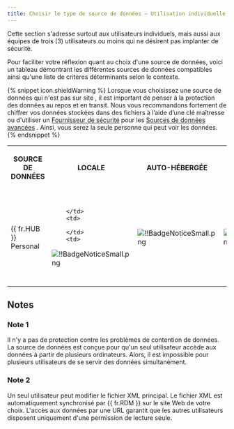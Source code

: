 ```yaml
---
title: Choisir le type de source de données – Utilisation individuelle
---
```

Cette section s&apos;adresse surtout aux utilisateurs individuels, mais aussi aux équipes de trois (3) utilisateurs ou moins qui ne désirent pas implanter de sécurité.  

Pour faciliter votre réflexion quant au choix d&apos;une source de données, voici un tableau démontrant les différentes sources de données compatibles ainsi qu&apos;une liste de critères déterminants selon le contexte. 

{% snippet icon.shieldWarning %} 
Lorsque vous choisissez une source de données qui n&apos;est pas sur site , il est important de penser à la protection des données au repos et en transit. Nous vous recommandons fortement de chiffrer vos données stockées dans des fichiers à l’aide d’une clé maîtresse ou d&apos;utiliser un [Fournisseur de sécurité](/common/commands/administration/settings/security-providers/) pour les [Sources de données avancées](/common/data-sources/data-sources-types/advanced-data-sources/) . Ainsi, vous serez la seule personne qui peut voir les données. 
{% endsnippet %}
 
<table>
	<tr>
		<th>

SOURCE DE DONNÉES 
		</th>
		<th>
LOCALE 
		</th>
		<th>
AUTO-HÉBERGÉE 
		</th>
		<th>
INFONUAGIQUE 
		</th>
		<th>
PARTAGÉE SUR PLUSIEURS ORDINATEURS 
		</th>
		<th>
MODE HORS-LIGNE 
		</th>
		<th>
MULTIUTILISATEUR 
		</th>
	</tr>
	<tr>
		<td>
{{ fr.HUB }} Personal 
		</td>
		<td>

		</td>
		<td>

		</td>
		<td>
![!!BadgeNoticeSmall.png](/img/common/BadgeNoticeSmall.png) 
		</td>
		<td>
![!!BadgeNoticeSmall.png](/img/common/BadgeNoticeSmall.png) 
		</td>
		<td>
![!!BadgeNoticeSmall.png](/img/common/BadgeNoticeSmall.png) 
		</td>
		<td>

		</td>
	</tr>
	<tr>
		<td>
SQLite 
		</td>
		<td>
![!!BadgeNoticeSmall.png](/img/common/BadgeNoticeSmall.png) 
		</td>
		<td>

		</td>
		<td>

		</td>
		<td>

		</td>
		<td>
![!!BadgeNoticeSmall.png](/img/common/BadgeNoticeSmall.png) 
		</td>
		<td>

		</td>
	</tr>
	<tr>
		<td>
XML 
		</td>
		<td>
![!!BadgeNoticeSmall.png](/img/common/BadgeNoticeSmall.png) 
		</td>
		<td>

		</td>
		<td>

		</td>
		<td>

		</td>
		<td>
![!!BadgeNoticeSmall.png](/img/common/BadgeNoticeSmall.png) 
		</td>
		<td>

		</td>
	</tr>
	<tr>
		<td>
{{ fr.DODV }} 
		</td>
		<td>

		</td>
		<td>

		</td>
		<td>
![!!BadgeNoticeSmall.png](/img/common/BadgeNoticeSmall.png) 
		</td>
		<td>
![!!BadgeNoticeSmall.png](/img/common/BadgeNoticeSmall.png) 
		</td>
		<td>
![!!BadgeNoticeSmall.png](/img/common/BadgeNoticeSmall.png) 
		</td>
		<td>

		</td>
	</tr>
	<tr>
		<td>
Dropbox 
		</td>
		<td>

		</td>
		<td>

		</td>
		<td>
![!!BadgeNoticeSmall.png](/img/common/BadgeNoticeSmall.png) 
		</td>
		<td>
![!!BadgeNoticeSmall.png](/img/common/BadgeNoticeSmall.png) 
		</td>
		<td>

		</td>
		<td>
Note 1 
		</td>
	</tr>
</table>

## Notes 

### Note 1 

Il n&apos;y a pas de protection contre les problèmes de contention de données. La source de données est conçue pour qu&apos;un seul utilisateur accède aux données à partir de plusieurs ordinateurs. Alors, il est impossible pour plusieurs utilisateurs de se servir des données simultanément. 

### Note 2 

Un seul utilisateur peut modifier le fichier XML principal. Le fichier XML est automatiquement synchronisé par {{ fr.RDM }} sur le site Web de votre choix. L&apos;accès aux données par une URL garantit que les autres utilisateurs disposent uniquement d&apos;une permission de lecture seule. 

